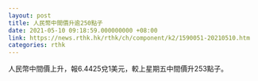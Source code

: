 ```yaml
---
layout: post
title: 人民幣中間價升逾250點子
date: 2021-05-10 09:18:59.000000000 +08:00
link: https://news.rthk.hk/rthk/ch/component/k2/1590051-20210510.htm
categories: rthk
---
```


人民幣中間價上升，報6.4425兌1美元，較上星期五中間價升253點子。
